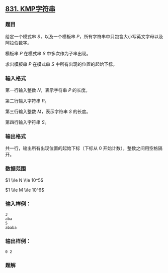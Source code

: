 ## [831\. KMP字符串](https://www.acwing.com/problem/content/833/)

### 题目

给定一个模式串 $S$，以及一个模板串 $P$，所有字符串中只包含大小写英文字母以及阿拉伯数字。

模板串 $P$ 在模式串 $S$ 中多次作为子串出现。

求出模板串 $P$ 在模式串 $S$ 中所有出现的位置的起始下标。

### 输入格式

第一行输入整数 $N$，表示字符串 $P$ 的长度。

第二行输入字符串 $P$。

第三行输入整数 $M$，表示字符串 $S$ 的长度。

第四行输入字符串 $S$。

### 输出格式

共一行，输出所有出现位置的起始下标（下标从 $0$ 开始计数），整数之间用空格隔开。

### 数据范围

$1 \\le N \\le 10^5$

$1 \\le M \\le 10^6$

### 输入样例：

```
3
aba
5
ababa
```

### 输出样例：

```
0 2
```

### 题解


